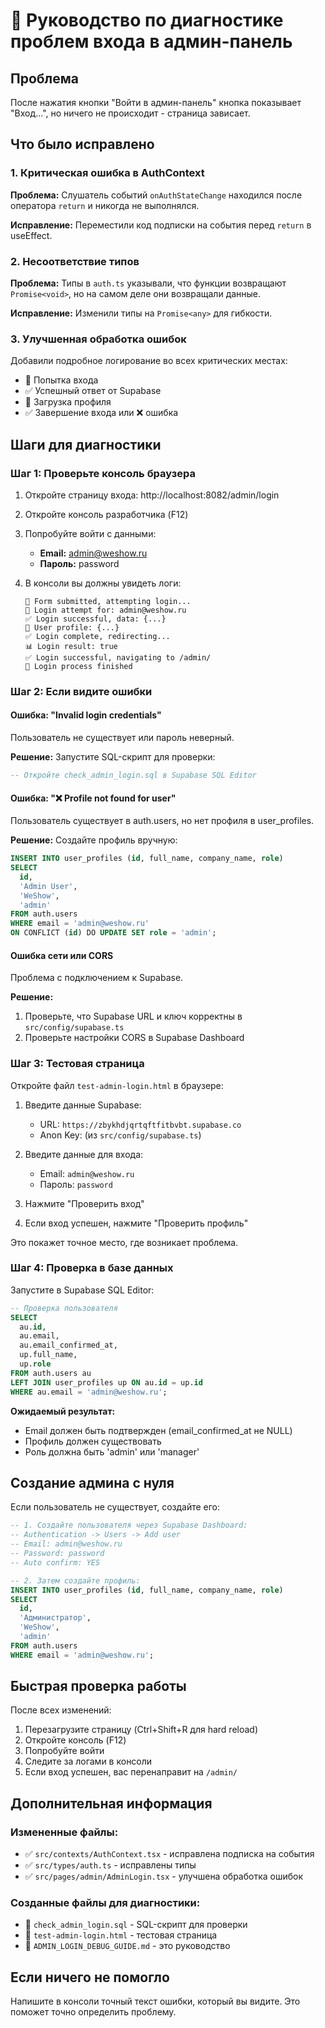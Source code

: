 # 🔧 Руководство по диагностике проблем входа в админ-панель

## Проблема
После нажатия кнопки "Войти в админ-панель" кнопка показывает "Вход...", но ничего не происходит - страница зависает.

## Что было исправлено

### 1. Критическая ошибка в AuthContext
**Проблема:** Слушатель событий `onAuthStateChange` находился после оператора `return` и никогда не выполнялся.

**Исправление:** Переместили код подписки на события перед `return` в useEffect.

### 2. Несоответствие типов
**Проблема:** Типы в `auth.ts` указывали, что функции возвращают `Promise<void>`, но на самом деле они возвращали данные.

**Исправление:** Изменили типы на `Promise<any>` для гибкости.

### 3. Улучшенная обработка ошибок
Добавили подробное логирование во всех критических местах:
- 🔐 Попытка входа
- ✅ Успешный ответ от Supabase
- 👤 Загрузка профиля
- ✅ Завершение входа или ❌ ошибка

## Шаги для диагностики

### Шаг 1: Проверьте консоль браузера

1. Откройте страницу входа: http://localhost:8082/admin/login
2. Откройте консоль разработчика (F12)
3. Попробуйте войти с данными:
   - **Email:** admin@weshow.ru
   - **Пароль:** password

4. В консоли вы должны увидеть логи:
   ```
   🚀 Form submitted, attempting login...
   🔐 Login attempt for: admin@weshow.ru
   ✅ Login successful, data: {...}
   👤 User profile: {...}
   ✅ Login complete, redirecting...
   📊 Login result: true
   ✅ Login successful, navigating to /admin/
   🏁 Login process finished
   ```

### Шаг 2: Если видите ошибки

#### Ошибка: "Invalid login credentials"
Пользователь не существует или пароль неверный.

**Решение:** Запустите SQL-скрипт для проверки:
```sql
-- Откройте check_admin_login.sql в Supabase SQL Editor
```

#### Ошибка: "❌ Profile not found for user"
Пользователь существует в auth.users, но нет профиля в user_profiles.

**Решение:** Создайте профиль вручную:
```sql
INSERT INTO user_profiles (id, full_name, company_name, role)
SELECT 
  id,
  'Admin User',
  'WeShow',
  'admin'
FROM auth.users 
WHERE email = 'admin@weshow.ru'
ON CONFLICT (id) DO UPDATE SET role = 'admin';
```

#### Ошибка сети или CORS
Проблема с подключением к Supabase.

**Решение:** 
1. Проверьте, что Supabase URL и ключ корректны в `src/config/supabase.ts`
2. Проверьте настройки CORS в Supabase Dashboard

### Шаг 3: Тестовая страница

Откройте файл `test-admin-login.html` в браузере:

1. Введите данные Supabase:
   - URL: `https://zbykhdjqrtqftfitbvbt.supabase.co`
   - Anon Key: (из `src/config/supabase.ts`)

2. Введите данные для входа:
   - Email: `admin@weshow.ru`
   - Пароль: `password`

3. Нажмите "Проверить вход"

4. Если вход успешен, нажмите "Проверить профиль"

Это покажет точное место, где возникает проблема.

### Шаг 4: Проверка в базе данных

Запустите в Supabase SQL Editor:

```sql
-- Проверка пользователя
SELECT 
  au.id,
  au.email,
  au.email_confirmed_at,
  up.full_name,
  up.role
FROM auth.users au
LEFT JOIN user_profiles up ON au.id = up.id
WHERE au.email = 'admin@weshow.ru';
```

**Ожидаемый результат:**
- Email должен быть подтвержден (email_confirmed_at не NULL)
- Профиль должен существовать
- Роль должна быть 'admin' или 'manager'

## Создание админа с нуля

Если пользователь не существует, создайте его:

```sql
-- 1. Создайте пользователя через Supabase Dashboard:
-- Authentication -> Users -> Add user
-- Email: admin@weshow.ru
-- Password: password
-- Auto confirm: YES

-- 2. Затем создайте профиль:
INSERT INTO user_profiles (id, full_name, company_name, role)
SELECT 
  id,
  'Администратор',
  'WeShow',
  'admin'
FROM auth.users 
WHERE email = 'admin@weshow.ru';
```

## Быстрая проверка работы

После всех изменений:

1. Перезагрузите страницу (Ctrl+Shift+R для hard reload)
2. Откройте консоль (F12)
3. Попробуйте войти
4. Следите за логами в консоли
5. Если вход успешен, вас перенаправит на `/admin/`

## Дополнительная информация

### Измененные файлы:
- ✅ `src/contexts/AuthContext.tsx` - исправлена подписка на события
- ✅ `src/types/auth.ts` - исправлены типы
- ✅ `src/pages/admin/AdminLogin.tsx` - улучшена обработка ошибок

### Созданные файлы для диагностики:
- 📄 `check_admin_login.sql` - SQL-скрипт для проверки
- 📄 `test-admin-login.html` - тестовая страница
- 📄 `ADMIN_LOGIN_DEBUG_GUIDE.md` - это руководство

## Если ничего не помогло

Напишите в консоли точный текст ошибки, который вы видите. Это поможет точно определить проблему.

